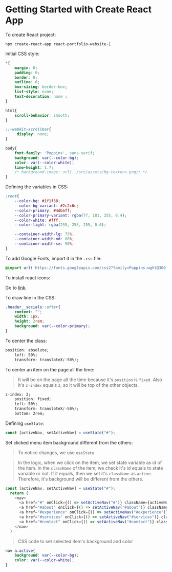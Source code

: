 # Getting Started with Create React App

To create React project:

`npx create-react-app react-portfolio-website-1`

Initial CSS style:

```css
*{
    margin: 0;
    padding: 0;
    border: 0;
    outline: 0;
    box-sizing: border-box;
    list-style: none;
    text-decoration: none ;
}

html{
    scroll-behavior: smooth; 
}

::-webkit-scrollbar{
     display: none;
}

body{
    font-family: 'Poppins', sans-serif;
    background: var(--color-bg);
    color: var(--color-white);
    line-height: 1.7;
    /* background-image: url(../src/assets/bg-texture.png); */
}
```

Defining the variables in CSS:

```css
:root{
    --color-bg: #1f1f38;
    --color-bg-variant: #2c2c6c;
    --color-primary: #4db5ff;
    --color-primary-variant: rgba(77, 181, 255, 0.4);
    --color-white: #fff;
    --color-light: rgba(255, 255, 255, 0.6);

    --container-width-lg: 75%;
    --container-width-md: 86%;
    --container-width-sm: 90%;
}
```

To add Google Fonts, import it in the `.css` file:

```css
@import url('https://fonts.googleapis.com/css2?family=Poppins:wght@300;400;500;600&display=swap');
```

To install react icons:

Go to [link](https://react-icons.github.io/react-icons/).

To draw line in the CSS:

```css
.header__socials::after{
    content: "";
    width: 1px;
    height: 2rem;
    background: var(--color-primary);
}
```

To center the class:

```css
position: absolute;
    left: 50%;
    transform: translateX(-50%);
```

To center an item on the page all the time:

>It will be on the page all the time because it's `position` is `fixed`. Also it's `z-index` equals `2`, so it will be top of the other objects.

```css
z-index: 2;
    position: fixed;
    left: 50%;
    transform: translateX(-50%);
    bottom: 2rem;
```

Defining `useState`:

```js
const [activeNav, setActiveNav] = useState("#");
```

Set clicked menu item background different from the others:

>To notice changes, we use `useState`

>In the logic, when we click on the item, we set state variable as id of the item. In the `className` of the item, we check it's id equals to state variable or not. If it equals, then we set it's `className` as `active`. Therefore, it's background will be different from the others.

```js
const [activeNav, setActiveNav] = useState("#");
  return (
    <nav>
      <a href="#" onClick={() => setActiveNav("#")} className={activeNav === "#" ? "active" : ""}><AiOutlineHome/></a>
      <a href="#about" onClick={() => setActiveNav("#about")} className={activeNav === "#about" ? "active" : ""}><AiOutlineUser/></a>
      <a href="#experience" onClick={() => setActiveNav("#experience")} className={activeNav === "#experience" ? "active" : ""}><BiBook/></a>
      <a href="#services" onClick={() => setActiveNav("#services")} className={activeNav === "#services" ? "active" : ""}><RiServiceLine/></a>
      <a href="#contact" onClick={() => setActiveNav("#contact")} className={activeNav === "#contact" ? "active" : ""}><BiMessageSquareDetail/></a>
    </nav>
  )
```

>CSS code to set selected item's background and color

```css
nav a.active{
    background: var(--color-bg);
    color: var(--color-white);
}
```